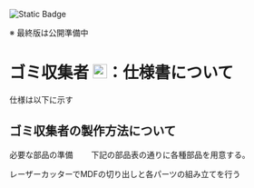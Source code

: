 ![Static Badge](https://img.shields.io/badge/Sony-Spresense-blue)

※ 最終版は公開準備中

# ゴミ収集者 <img src="docs/logo.png" height="25">：仕様書について
仕様は以下に示す

## ゴミ収集者の製作方法について
必要な部品の準備　　
下記の部品表の通りに各種部品を用意する。

レーザーカッターでMDFの切り出しと各パーツの組み立てを行う
